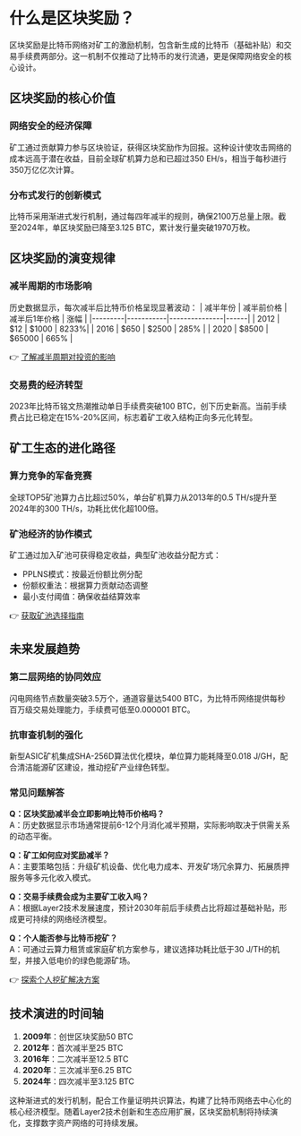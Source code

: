 # 什么是区块奖励？

区块奖励是比特币网络对矿工的激励机制，包含新生成的比特币（基础补贴）和交易手续费两部分。这一机制不仅推动了比特币的发行流通，更是保障网络安全的核心设计。

## 区块奖励的核心价值
### 网络安全的经济保障
矿工通过贡献算力参与区块验证，获得区块奖励作为回报。这种设计使攻击网络的成本远高于潜在收益，目前全球矿机算力总和已超过350 EH/s，相当于每秒进行350万亿亿次计算。

### 分布式发行的创新模式
比特币采用渐进式发行机制，通过每四年减半的规则，确保2100万总量上限。截至2024年，单区块奖励已降至3.125 BTC，累计发行量突破1970万枚。

## 区块奖励的演变规律
### 减半周期的市场影响
历史数据显示，每次减半后比特币价格呈现显著波动：
| 减半年份 | 减半前价格 | 减半后1年价格 | 涨幅 |
|---------|-----------|---------------|------|
| 2012    | $12       | $1000         | 8233%|
| 2016    | $650      | $2500         | 285% |
| 2020    | $8500     | $65000        | 665% |

👉 [了解减半周期对投资的影响](https://bit.ly/okx_welcome)

### 交易费的经济转型
2023年比特币铭文热潮推动单日手续费突破100 BTC，创下历史新高。当前手续费占比已稳定在15%-20%区间，标志着矿工收入结构正向多元化转型。

## 矿工生态的进化路径
### 算力竞争的军备竞赛
全球TOP5矿池算力占比超过50%，单台矿机算力从2013年的0.5 TH/s提升至2024年的300 TH/s，功耗比优化超100倍。

### 矿池经济的协作模式
矿工通过加入矿池可获得稳定收益，典型矿池收益分配方式：
- PPLNS模式：按最近份额比例分配
- 份额权重法：根据算力贡献动态调整
- 最小支付阈值：确保收益结算效率

👉 [获取矿池选择指南](https://bit.ly/okx_welcome)

## 未来发展趋势
### 第二层网络的协同效应
闪电网络节点数量突破3.5万个，通道容量达5400 BTC，为比特币网络提供每秒百万级交易处理能力，手续费可低至0.000001 BTC。

### 抗审查机制的强化
新型ASIC矿机集成SHA-256D算法优化模块，单位算力能耗降至0.018 J/GH，配合清洁能源矿区建设，推动挖矿产业绿色转型。

### 常见问题解答
**Q：区块奖励减半会立即影响比特币价格吗？**  
A：历史数据显示市场通常提前6-12个月消化减半预期，实际影响取决于供需关系的动态平衡。

**Q：矿工如何应对奖励减半？**  
A：主要策略包括：升级矿机设备、优化电力成本、开发矿场冗余算力、拓展质押服务等多元化收入模式。

**Q：交易手续费会成为主要矿工收入吗？**  
A：根据Layer2技术发展速度，预计2030年前后手续费占比将超过基础补贴，形成更可持续的网络经济模型。

**Q：个人能否参与比特币挖矿？**  
A：可通过云算力租赁或家庭矿机方案参与，建议选择功耗比低于30 J/TH的机型，并接入低电价的绿色能源矿场。

👉 [探索个人挖矿解决方案](https://bit.ly/okx_welcome)

## 技术演进的时间轴
1. **2009年**：创世区块奖励50 BTC
2. **2012年**：首次减半至25 BTC
3. **2016年**：二次减半至12.5 BTC
4. **2020年**：三次减半至6.25 BTC
5. **2024年**：四次减半至3.125 BTC

这种渐进式的发行机制，配合工作量证明共识算法，构建了比特币网络去中心化的核心经济模型。随着Layer2技术创新和生态应用扩展，区块奖励机制将持续演化，支撑数字资产网络的可持续发展。